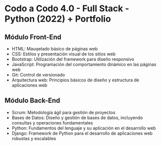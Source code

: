 # Codo a Codo 4.0 - Full Stack - Python (2022) + Portfolio
## Módulo Front-End
* HTML: Mauqetado básico de páginas web
* CSS: Estilos y presentación visual de los sitios web
* Bootstrap: Utilización del framework para diseño responsivo
* JavaScript: Programación del comportamiento dinámico en las páginas web
* Git: Control de versionado
* Arquitectura web: Principios básicos de diseño y estructura de aplicaciones web

## Módulo Back-End
* Scrum: Metodología ágil para gestión de proyectos
* Bases de Datos: Diseño y gestión de bases de datos, incluyendo consultas y operaciones fundamentales
* Python: Fundamentos del lenguaje y su aplicación en el desarrollo web
* Django: Framework de Python para el desarrollo de aplicaciones web robustas y escalables
